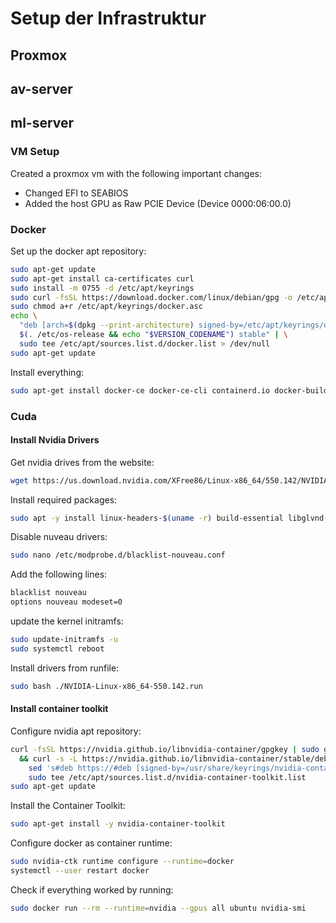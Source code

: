 # Setup der Infrastruktur

## Proxmox


## av-server

## ml-server
### VM Setup
Created a proxmox vm with the following important changes:
* Changed EFI to SEABIOS
* Added the host GPU as Raw PCIE Device (Device 0000:06:00.0)

### Docker 
Set up the docker apt repository:

```bash
sudo apt-get update
sudo apt-get install ca-certificates curl
sudo install -m 0755 -d /etc/apt/keyrings
sudo curl -fsSL https://download.docker.com/linux/debian/gpg -o /etc/apt/keyrings/docker.asc
sudo chmod a+r /etc/apt/keyrings/docker.asc
echo \
  "deb [arch=$(dpkg --print-architecture) signed-by=/etc/apt/keyrings/docker.asc] https://download.docker.com/linux/debian \
  $(. /etc/os-release && echo "$VERSION_CODENAME") stable" | \
  sudo tee /etc/apt/sources.list.d/docker.list > /dev/null
sudo apt-get update
```

Install everything:

```bash
sudo apt-get install docker-ce docker-ce-cli containerd.io docker-buildx-plugin docker-compose-plugin
```

### Cuda
#### Install Nvidia Drivers
Get nvidia drives from the website:
```bash
wget https://us.download.nvidia.com/XFree86/Linux-x86_64/550.142/NVIDIA-Linux-x86_64-550.142.run
```

Install required packages:
```bash
sudo apt -y install linux-headers-$(uname -r) build-essential libglvnd-dev pkg-config
```

Disable nuveau drivers:
```bash
sudo nano /etc/modprobe.d/blacklist-nouveau.conf
```

Add the following lines:
```bash
blacklist nouveau
options nouveau modeset=0
```

update the kernel initramfs:
```bash
sudo update-initramfs -u
sudo systemctl reboot
```

Install drivers from runfile:
```bash
sudo bash ./NVIDIA-Linux-x86_64-550.142.run
```

#### Install container toolkit
Configure nvidia apt repository:
```bash
curl -fsSL https://nvidia.github.io/libnvidia-container/gpgkey | sudo gpg --dearmor -o /usr/share/keyrings/nvidia-container-toolkit-keyring.gpg \
  && curl -s -L https://nvidia.github.io/libnvidia-container/stable/deb/nvidia-container-toolkit.list | \
    sed 's#deb https://#deb [signed-by=/usr/share/keyrings/nvidia-container-toolkit-keyring.gpg] https://#g' | \
    sudo tee /etc/apt/sources.list.d/nvidia-container-toolkit.list
sudo apt-get update
```

Install the Container Toolkit:
```bash
sudo apt-get install -y nvidia-container-toolkit
```

Configure docker as container runtime:
```bash
sudo nvidia-ctk runtime configure --runtime=docker
systemctl --user restart docker
```

Check if everything worked by running:
```bash
sudo docker run --rm --runtime=nvidia --gpus all ubuntu nvidia-smi
```